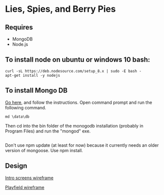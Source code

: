 # Lies, Spies, and Berry Pies
## Requires
* MongoDB
* Node.js

## To install node on ubuntu or windows 10 bash:
~~~~
curl -sL https://deb.nodesource.com/setup_8.x | sudo -E bash -
apt-get install -y nodejs
~~~~

## To install Mongo DB
[Go here](https://www.mongodb.com/download-center?jmp=nav#community), and follow the instructions.
Open command prompt and run the following command.
~~~~
md \data\db
~~~~
Then cd into the bin folder of the monogodb installation (probably in Program Files) and run the "mongod" exe.
## 
Don't use npm update (at least for now) because it currently needs an older version of mongoose. Use npm install.

## Design
[Intro screens wireframe](https://www.figma.com/proto/J8Yi790by4ino6OURsoqKioN/LSBP-UI-Wireframe-1?scaling=contain&node-id=31%3A2)

[Playfield wireframe](https://www.figma.com/proto/J8Yi790by4ino6OURsoqKioN/LSBP-UI-Wireframe-1?node-id=1%3A2&scaling=contain)
